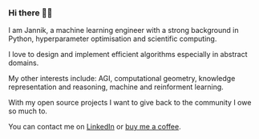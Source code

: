 ### Hi there 👋🏻

I am Jannik, a machine learning engineer with a strong background in Python, hyperparameter optimisation and scientific computing.

I love to design and implement efficient algorithms especially in abstract domains.

My other interests include: AGI, computational geometry, knowledge representation and reasoning, machine and reinforment learning.

With my open source projects I want to give back to the community I owe so much to.

You can contact me on [LinkedIn](https://www.linkedin.com/in/jannik-kissinger-546b7a181/) or [buy me a coffee](https://www.buymeacoffee.com/jkissinger).
 
